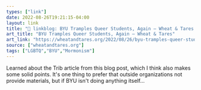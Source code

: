 ```yaml
---
types: ["link"]
date: 2022-08-26T19:21:15-04:00
layout: link
title: "🔗 linkblog: BYU Tramples Queer Students, Again – Wheat & Tares'"
art_title: "BYU Tramples Queer Students, Again – Wheat & Tares"
art_link: "https://wheatandtares.org/2022/08/26/byu-tramples-queer-students-again/"
source: ["wheatandtares.org"]
tags: ["LGBTQ","BYU","Mormonism"]
---
```

Learned about the Trib article from this blog post, which I think also makes some solid points. It's one thing to prefer that outside organizations not provide materials, but if BYU isn't doing anything itself...
 
